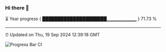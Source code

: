 ### Hi there 👋

⏳ Year progress { █████████████████████▁▁▁▁▁▁▁▁▁ } 71.73 %

---

⏰ Updated on Thu, 19 Sep 2024 12:39:18 GMT

![Progress Bar CI](https://github.com/liununu/liununu/workflows/Progress%20Bar%20CI/badge.svg)
